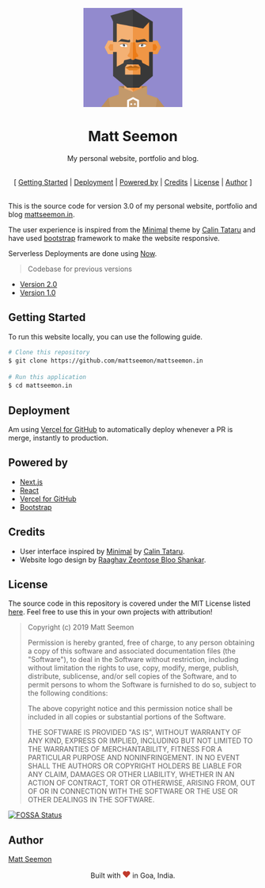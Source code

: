 
<p align="center">
    <a href="https://mattseemon.in/" rel="noopener"><img width="200px" height="200px" src="./assets/avatar.png" alt="Matt Seemon" /></a>
</p>

<h1 align="center">Matt Seemon</h1>

<p align="center"> My personal website, portfolio and blog. <br/></p>

<p align="center"><br/>[ <a href="#getting_started">Getting Started</a> | <a href="#deployment">Deployment</a> | <a href="#powered_by">Powered by</a> | <a href="#credits">Credits</a> | <a href="#license">License</a> | <a href="#author">Author</a> ]<br/><br/></p>

<a name = "about"></a>

This is the source code for version 3.0 of my personal website, portfolio and blog [mattseemon.in](https://mattseemon.in). 

The user experience is inspired from the [Minimal](https://github.com/calintat/minimal) theme by [Calin Tataru](https://github.com/calintat/) and have used [bootstrap](https://getbootstrap.com) framework to make the website responsive.

Serverless Deployments are done using [Now](https://zeit.co/now).

> Codebase for previous versions
* [Version 2.0](https://github.com/mattseemon/mattseemon.in/tree/master_v2)
* [Version 1.0](https://github.com/mattseemon/mattseemon.in/tree/master)

## Getting Started <a name = "getting_started"></a>

To run this website locally, you can use the following guide.

```bash
# Clone this repository
$ git clone https://github.com/mattseemon/mattseemon.in

# Run this application
$ cd mattseemon.in
```

## Deployment <a name = "deployment"></a>

Am using [Vercel for GitHub](https://vercel.com/github) to automatically deploy whenever a PR is merge, instantly to production.

## Powered by <a name = "powered_by"></a>

 * [Next.js](https://nextjs.org/)
 * [React](https://reactjs.org/)
 * [Vercel for GitHub](https://vercel.com/github)
 * [Bootstrap](https://getbootstrap.com/)

## Credits <a name="credits"></a>

 * User interface inspired by [Minimal](https://github.com/calintat/minimal) by [Calin Tataru](@calintat).
 * Website logo design by [Raaghav Zeontose Bloo Shankar](https://raaghavshankar.wixsite.com/portfolio).

## License <a name="license"></a>
The source code in this repository is covered under the MIT License listed [here](license]). Feel free to use this in your own projects with attribution!

> Copyright (c) 2019 Matt Seemon
>  
> Permission is hereby granted, free of charge, to any person obtaining a copy of this software and associated documentation files (the "Software"), to deal in the Software without restriction, including without limitation the rights to use, copy, modify, merge, publish, distribute, sublicense, and/or sell copies of the Software, and to permit persons to whom the Software is furnished to do so, subject to the following conditions:
> 
> The above copyright notice and this permission notice shall be included in all copies or substantial portions of the Software.
> 
> THE SOFTWARE IS PROVIDED "AS IS", WITHOUT WARRANTY OF ANY KIND, EXPRESS OR IMPLIED, INCLUDING BUT NOT LIMITED TO THE WARRANTIES OF MERCHANTABILITY, FITNESS FOR A PARTICULAR PURPOSE AND NONINFRINGEMENT. IN NO EVENT SHALL THE AUTHORS OR COPYRIGHT HOLDERS BE LIABLE FOR ANY CLAIM, DAMAGES OR OTHER LIABILITY, WHETHER IN AN ACTION OF CONTRACT, TORT OR OTHERWISE, ARISING FROM, OUT OF OR IN CONNECTION WITH THE SOFTWARE OR THE USE OR OTHER DEALINGS IN THE SOFTWARE.

[![FOSSA Status](https://app.fossa.com/api/projects/git%2Bgithub.com%2Fmattseemon%2Fmattseemon.in.svg?type=large)](https://app.fossa.com/projects/git%2Bgithub.com%2Fmattseemon%2Fmattseemon.in?ref=badge_large)

## Author <a name = "author"></a>

[Matt Seemon](@mattseemon)

<p align="center">Built with <img src="./assets/heart.png" alt="Matt Seemon" /> in Goa, India.</p>